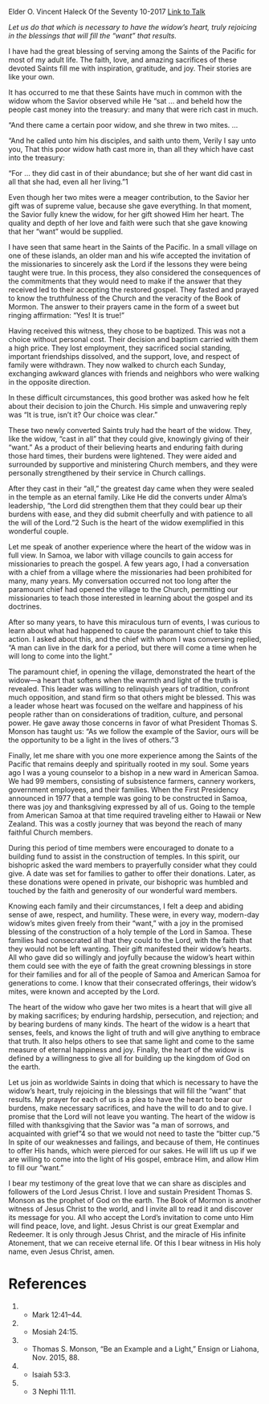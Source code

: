 Elder O. Vincent Haleck
Of the Seventy
10-2017
[Link to Talk](https://www.churchofjesuschrist.org/study/general-conference/2017/10/the-heart-of-the-widow?lang=eng)

_Let us do that which is necessary to have the widow’s heart, truly rejoicing in the blessings that will fill the “want” that results._

I have had the great blessing of serving among the Saints of the Pacific for most of my adult life. The faith, love, and amazing sacrifices of these devoted Saints fill me with inspiration, gratitude, and joy. Their stories are like your own.

It has occurred to me that these Saints have much in common with the widow whom the Savior observed while He “sat … and beheld how the people cast money into the treasury: and many that were rich cast in much.

“And there came a certain poor widow, and she threw in two mites. …

“And he called unto him his disciples, and saith unto them, Verily I say unto you, That this poor widow hath cast more in, than all they which have cast into the treasury:

“For … they did cast in of their abundance; but she of her want did cast in all that she had, even all her living.”1

Even though her two mites were a meager contribution, to the Savior her gift was of supreme value, because she gave everything. In that moment, the Savior fully knew the widow, for her gift showed Him her heart. The quality and depth of her love and faith were such that she gave knowing that her “want” would be supplied.

I have seen that same heart in the Saints of the Pacific. In a small village on one of these islands, an older man and his wife accepted the invitation of the missionaries to sincerely ask the Lord if the lessons they were being taught were true. In this process, they also considered the consequences of the commitments that they would need to make if the answer that they received led to their accepting the restored gospel. They fasted and prayed to know the truthfulness of the Church and the veracity of the Book of Mormon. The answer to their prayers came in the form of a sweet but ringing affirmation: “Yes! It is true!”

Having received this witness, they chose to be baptized. This was not a choice without personal cost. Their decision and baptism carried with them a high price. They lost employment, they sacrificed social standing, important friendships dissolved, and the support, love, and respect of family were withdrawn. They now walked to church each Sunday, exchanging awkward glances with friends and neighbors who were walking in the opposite direction.

In these difficult circumstances, this good brother was asked how he felt about their decision to join the Church. His simple and unwavering reply was “It is true, isn’t it? Our choice was clear.”

These two newly converted Saints truly had the heart of the widow. They, like the widow, “cast in all” that they could give, knowingly giving of their “want.” As a product of their believing hearts and enduring faith during those hard times, their burdens were lightened. They were aided and surrounded by supportive and ministering Church members, and they were personally strengthened by their service in Church callings.



After they cast in their “all,” the greatest day came when they were sealed in the temple as an eternal family. Like He did the converts under Alma’s leadership, “the Lord did strengthen them that they could bear up their burdens with ease, and they did submit cheerfully and with patience to all the will of the Lord.”2 Such is the heart of the widow exemplified in this wonderful couple.

Let me speak of another experience where the heart of the widow was in full view. In Samoa, we labor with village councils to gain access for missionaries to preach the gospel. A few years ago, I had a conversation with a chief from a village where the missionaries had been prohibited for many, many years. My conversation occurred not too long after the paramount chief had opened the village to the Church, permitting our missionaries to teach those interested in learning about the gospel and its doctrines.

After so many years, to have this miraculous turn of events, I was curious to learn about what had happened to cause the paramount chief to take this action. I asked about this, and the chief with whom I was conversing replied, “A man can live in the dark for a period, but there will come a time when he will long to come into the light.”

The paramount chief, in opening the village, demonstrated the heart of the widow—a heart that softens when the warmth and light of the truth is revealed. This leader was willing to relinquish years of tradition, confront much opposition, and stand firm so that others might be blessed. This was a leader whose heart was focused on the welfare and happiness of his people rather than on considerations of tradition, culture, and personal power. He gave away those concerns in favor of what President Thomas S. Monson has taught us: “As we follow the example of the Savior, ours will be the opportunity to be a light in the lives of others.”3

Finally, let me share with you one more experience among the Saints of the Pacific that remains deeply and spiritually rooted in my soul. Some years ago I was a young counselor to a bishop in a new ward in American Samoa. We had 99 members, consisting of subsistence farmers, cannery workers, government employees, and their families. When the First Presidency announced in 1977 that a temple was going to be constructed in Samoa, there was joy and thanksgiving expressed by all of us. Going to the temple from American Samoa at that time required traveling either to Hawaii or New Zealand. This was a costly journey that was beyond the reach of many faithful Church members.

During this period of time members were encouraged to donate to a building fund to assist in the construction of temples. In this spirit, our bishopric asked the ward members to prayerfully consider what they could give. A date was set for families to gather to offer their donations. Later, as these donations were opened in private, our bishopric was humbled and touched by the faith and generosity of our wonderful ward members.

Knowing each family and their circumstances, I felt a deep and abiding sense of awe, respect, and humility. These were, in every way, modern-day widow’s mites given freely from their “want,” with a joy in the promised blessing of the construction of a holy temple of the Lord in Samoa. These families had consecrated all that they could to the Lord, with the faith that they would not be left wanting. Their gift manifested their widow’s hearts. All who gave did so willingly and joyfully because the widow’s heart within them could see with the eye of faith the great crowning blessings in store for their families and for all of the people of Samoa and American Samoa for generations to come. I know that their consecrated offerings, their widow’s mites, were known and accepted by the Lord.

The heart of the widow who gave her two mites is a heart that will give all by making sacrifices; by enduring hardship, persecution, and rejection; and by bearing burdens of many kinds. The heart of the widow is a heart that senses, feels, and knows the light of truth and will give anything to embrace that truth. It also helps others to see that same light and come to the same measure of eternal happiness and joy. Finally, the heart of the widow is defined by a willingness to give all for building up the kingdom of God on the earth.

Let us join as worldwide Saints in doing that which is necessary to have the widow’s heart, truly rejoicing in the blessings that will fill the “want” that results. My prayer for each of us is a plea to have the heart to bear our burdens, make necessary sacrifices, and have the will to do and to give. I promise that the Lord will not leave you wanting. The heart of the widow is filled with thanksgiving that the Savior was “a man of sorrows, and acquainted with grief”4 so that we would not need to taste the “bitter cup.”5 In spite of our weaknesses and failings, and because of them, He continues to offer His hands, which were pierced for our sakes. He will lift us up if we are willing to come into the light of His gospel, embrace Him, and allow Him to fill our “want.”

I bear my testimony of the great love that we can share as disciples and followers of the Lord Jesus Christ. I love and sustain President Thomas S. Monson as the prophet of God on the earth. The Book of Mormon is another witness of Jesus Christ to the world, and I invite all to read it and discover its message for you. All who accept the Lord’s invitation to come unto Him will find peace, love, and light. Jesus Christ is our great Exemplar and Redeemer. It is only through Jesus Christ, and the miracle of His infinite Atonement, that we can receive eternal life. Of this I bear witness in His holy name, even Jesus Christ, amen.

# References
1. - Mark 12:41–44.
2. - Mosiah 24:15.
3. - Thomas S. Monson, “Be an Example and a Light,” Ensign or Liahona, Nov. 2015, 88.
4. - Isaiah 53:3.
5. - 3 Nephi 11:11.
